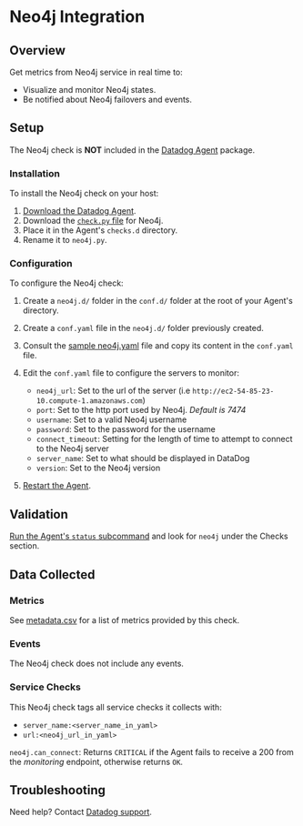 # Neo4j Integration

## Overview

Get metrics from Neo4j service in real time to:

* Visualize and monitor Neo4j states.
* Be notified about Neo4j failovers and events.

## Setup

The Neo4j check is **NOT** included in the [Datadog Agent][1] package.

### Installation

To install the Neo4j check on your host:

1. [Download the Datadog Agent][1].
2. Download the [`check.py` file][2] for Neo4j.
3. Place it in the Agent's `checks.d` directory.
4. Rename it to `neo4j.py`.

### Configuration

To configure the Neo4j check:

1. Create a `neo4j.d/` folder in the `conf.d/` folder at the root of your Agent's directory.
2. Create a `conf.yaml` file in the `neo4j.d/` folder previously created.
3. Consult the [sample neo4j.yaml][2] file and copy its content in the `conf.yaml` file.
4. Edit the `conf.yaml` file to configure the servers to monitor:

    * `neo4j_url`: Set to the url of the server (i.e `http://ec2-54-85-23-10.compute-1.amazonaws.com`)
    * `port`: Set to the http port used by Neo4j. *Default is 7474*
    * `username`: Set to a valid Neo4j username
    * `password`: Set to the password for the username
    * `connect_timeout`: Setting for the length of time to attempt to connect to the Neo4j server
    * `server_name`: Set to what should be displayed in DataDog
    * `version`: Set to the Neo4j version

5. [Restart the Agent][3].

## Validation

[Run the Agent's `status` subcommand][4] and look for `neo4j` under the Checks section.

## Data Collected
### Metrics
See [metadata.csv][5] for a list of metrics provided by this check.

### Events
The Neo4j check does not include any events.

### Service Checks
This Neo4j check tags all service checks it collects with:

  * `server_name:<server_name_in_yaml>`
  * `url:<neo4j_url_in_yaml>`

`neo4j.can_connect`:
Returns `CRITICAL` if the Agent fails to receive a 200 from the _monitoring_ endpoint, otherwise returns `OK`.

## Troubleshooting
Need help? Contact [Datadog support][6].

[1]: https://app.datadoghq.com/account/settings#agent
[2]: https://github.com/DataDog/integrations-extras/blob/master/neo4j/conf.yaml.example
[3]: https://docs.datadoghq.com/agent/faq/agent-commands/#start-stop-restart-the-agent
[4]: https://docs.datadoghq.com/agent/faq/agent-commands/#agent-status-and-information
[5]: https://github.com/DataDog/integrations-extras/blob/master/neo4j/metadata.csv
[6]: http://docs.datadoghq.com/help/
